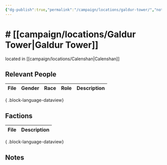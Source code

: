 ```yaml
---
{"dg-publish":true,"permalink":"/campaign/locations/galdur-tower/","noteIcon":"","created":"2025-10-26T19:49:50.465-07:00","updated":"2025-10-27T13:26:20.864-07:00"}
---
```


# # [[campaign/locations/Galdur Tower\|Galdur Tower]]
located in [[campaign/locations/Calenshan\|Calenshan]]

## Relevant People
| File | Gender | Race | Role | Description |
| ---- | ------ | ---- | ---- | ----------- |

{ .block-language-dataview}

## Factions
| File | Description |
| ---- | ----------- |

{ .block-language-dataview}

## Notes
